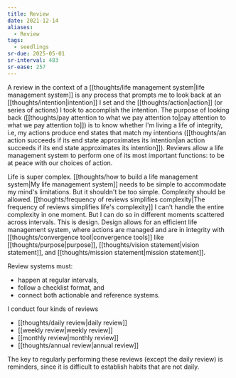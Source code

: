 ```yaml
---
title: Review
date: 2021-12-14
aliases:
  - Review
tags:
  - seedlings
sr-due: 2025-05-01
sr-interval: 483
sr-ease: 257
---
```

A review in the context of a [[thoughts/life management system|life management system]] is any process that prompts me to look back at an [[thoughts/intention|intention]] I set and the [[thoughts/action|action]] (or series of actions) I took to accomplish the intention. The purpose of looking back ([[thoughts/pay attention to what we pay attention to|pay attention to what we pay attention to]]) is to know whether I'm living a life of integrity, i.e, my actions produce end states that match my intentions ([[thoughts/an action succeeds if its end state approximates its intention|an action succeeds if its end state approximates its intention]]). Reviews allow a life management system to perform one of its most important functions: to be at peace with our choices of action.

Life is super complex. [[thoughts/how to build a life management system|My life management system]] needs to be simple to accommodate my mind's limitations. But it shouldn't be too simple. Complexity should be allowed. [[thoughts/frequency of reviews simplifies complexity|The frequency of reviews simplifies life's complexity]] I can't handle the entire complexity in one moment. But I can do so in different moments scattered across intervals. This is design. Design allows for an efficient life management system, where actions are managed and are in integrity with [[thoughts/convergence tool|convergence tools]] like [[thoughts/purpose|purpose]], [[thoughts/vision statement|vision statement]], and [[thoughts/mission statement|mission statement]].

Review systems must:

- happen at regular intervals,
- follow a checklist format, and
- connect both actionable and reference systems.

I conduct four kinds of reviews

- [[thoughts/daily review|daily review]]
- [[weekly review|weekly review]]
- [[monthly review|monthly review]]
- [[thoughts/annual review|annual review]]

The key to regularly performing these reviews (except the daily review) is reminders, since it is difficult to establish habits that are not daily.